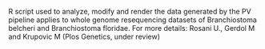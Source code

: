 R script used to analyze, modify and render the data generated by the PV pipeline applies to whole genome resequencing datasets of Branchiostoma belcheri and Branchiostoma floridae. 
For more details: Rosani U., Gerdol M and Krupovic M (Plos Genetics, under review)
